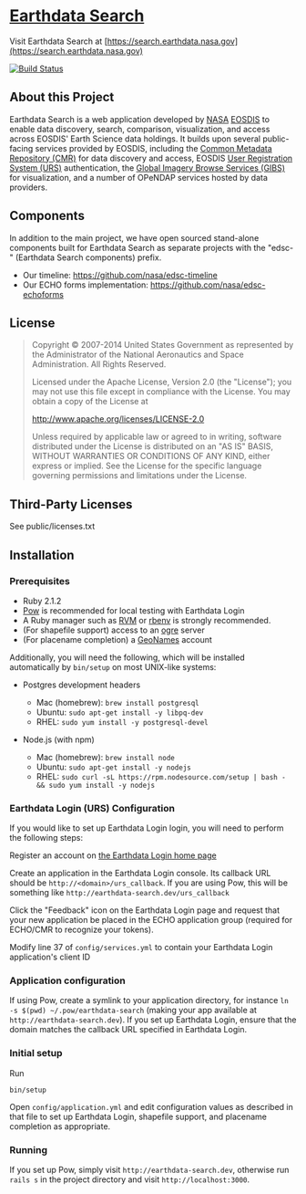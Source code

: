 # [Earthdata Search](https://search.earthdata.nasa.gov)

Visit Earthdata Search at
[https://search.earthdata.nasa.gov](https://search.earthdata.nasa.gov)

[![Build Status](https://travis-ci.org/nasa/earthdata-search.svg?branch=master)](https://travis-ci.org/nasa/earthdata-search)

## About this Project
Earthdata Search is a web application developed by [NASA](http://nasa.gov) [EOSDIS](https://earthdata.nasa.gov)
to enable data discovery, search, comparison, visualization, and access across EOSDIS' Earth Science data holdings.
It builds upon several public-facing services provided by EOSDIS, including
the [Common Metadata Repository (CMR)](https://cmr.earthdata.nasa.gov/search/) for data discovery and access,
EOSDIS [User Registration System (URS)](https://urs.earthdata.nasa.gov) authentication,
the [Global Imagery Browse Services (GIBS)](https://earthdata.nasa.gov/gibs) for visualization,
and a number of OPeNDAP services hosted by data providers.

## Components

In addition to the main project, we have open sourced stand-alone components built for
Earthdata Search as separate projects with the "edsc-" (Earthdata Search components) prefix.

 * Our timeline: https://github.com/nasa/edsc-timeline
 * Our ECHO forms implementation: https://github.com/nasa/edsc-echoforms

## License

> Copyright © 2007-2014 United States Government as represented by the Administrator of the National Aeronautics and Space Administration. All Rights Reserved.
>
> Licensed under the Apache License, Version 2.0 (the "License"); you may not use this file except in compliance with the License.
> You may obtain a copy of the License at
>
>    http://www.apache.org/licenses/LICENSE-2.0
>
>Unless required by applicable law or agreed to in writing, software distributed under the License is distributed on an "AS IS" BASIS,
>WITHOUT WARRANTIES OR CONDITIONS OF ANY KIND, either express or implied. See the License for the specific language governing permissions and limitations under the License.

## Third-Party Licenses

See public/licenses.txt

## Installation

### Prerequisites

* Ruby 2.1.2
* [Pow](http://pow.cx/) is recommended for local testing with Earthdata Login
* A Ruby manager such as [RVM](http://rvm.io/) or [rbenv](https://github.com/rbenv/rbenv) is strongly recommended.
* (For shapefile support) access to an [ogre](http://ogre.adc4gis.com) server
* (For placename completion) a [GeoNames](http://www.geonames.org) account

Additionally, you will need the following, which will be installed automatically by `bin/setup` on most UNIX-like systems:

* Postgres development headers
  * Mac (homebrew): `brew install postgresql`
  * Ubuntu: `sudo apt-get install -y libpq-dev`
  * RHEL: `sudo yum install -y postgresql-devel`

* Node.js (with npm)
  * Mac (homebrew): `brew install node`
  * Ubuntu: `sudo apt-get install -y nodejs`
  * RHEL: `sudo curl -sL https://rpm.nodesource.com/setup | bash - && sudo yum install -y nodejs`

### Earthdata Login (URS) Configuration

If you would like to set up Earthdata Login login, you will need to perform the following steps:

Register an account on [the Earthdata Login home page](https://urs.earthdata.nasa.gov/home)

Create an application in the Earthdata Login console.  Its callback URL should be `http://<domain>/urs_callback`.  If you are using Pow, this will be something
like `http://earthdata-search.dev/urs_callback`

Click the "Feedback" icon on the Earthdata Login page and request that your new application be placed in the ECHO application group
(required for ECHO/CMR to recognize your tokens).

Modify line 37 of `config/services.yml` to contain your Earthdata Login application's client ID

### Application configuration

If using Pow, create a symlink to your application directory, for instance `ln -s $(pwd) ~/.pow/earthdata-search`
(making your app available at `http://earthdata-search.dev`).  If you set up Earthdata Login, ensure that the domain matches
the callback URL specified in Earthdata Login.

### Initial setup

Run

    bin/setup

Open `config/application.yml` and edit configuration values as described in that file to set up Earthdata Login, shapefile support,
and placename completion as appropriate.

### Running

If you set up Pow, simply visit `http://earthdata-search.dev`,
otherwise run `rails s` in the project directory and visit `http://localhost:3000`.

